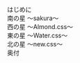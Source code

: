 <nav id="toc" role="doc-toc">

<!--  textlint-disable -->
1. [はじめに](./prologue.html)
1. [南の星 ～sakura～](./south.html)
1. [西の星 ～Almond.css～](./west.html)
1. [東の星 ～Water.css～](./east.html)
1. [北の星 ～new.css～](./north.html)
1. [奥付](./colophon.html)
<!--  textlint-enable -->

</nav>
